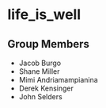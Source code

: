 # life_is_well

## Group Members
- Jacob Burgo
- Shane Miller
- Mimi Andriamampianina
- Derek Kensinger
- John Selders
